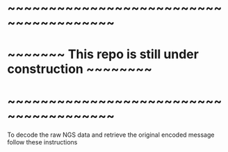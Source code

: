 # ~~~~~~~~~~~~~~~~~~~~~~~~~~~~~~~~~~~~~~~
# ~~~~~~~ This repo is still under construction ~~~~~~~~
# ~~~~~~~~~~~~~~~~~~~~~~~~~~~~~~~~~~~~~~~

To decode the raw NGS data and retrieve the original encoded message follow these instructions

